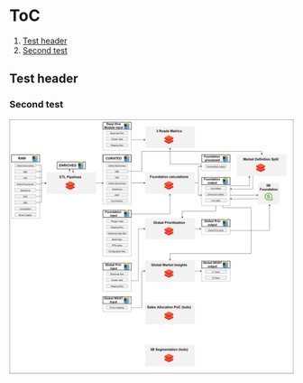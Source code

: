 # ToC
1. [Test header](#test-header)
2. [Second test](#second-test)

## Test header

### Second test

![3B_Tool_Overview_level_1.png](./.attachments/3B_Tool_Overview_level_1-1fd4554c-cf02-468a-ad2f-6decb5647e6b.png)
